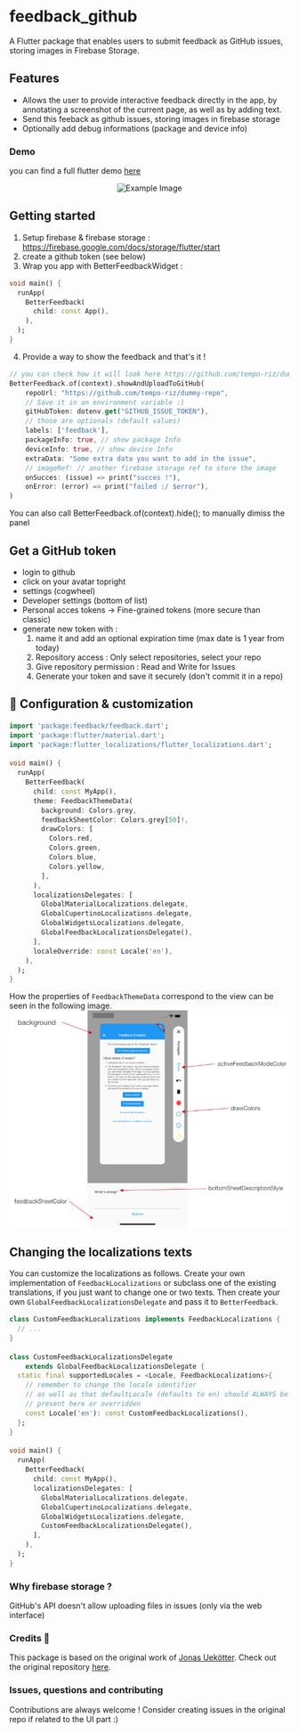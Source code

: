 # feedback_github

A Flutter package that enables users to submit feedback as GitHub issues, storing images in Firebase Storage.

## Features
- Allows the user to provide interactive feedback directly in the app, by annotating a screenshot of the current page, as well as by adding text.
- Send this feeback as github issues, storing images in firebase storage
- Optionally add debug informations (package and device info)

### Demo
you can find a full flutter demo [here](https://github.com/tempo-riz/feedback_github/tree/main/example/demo)

<!--
commands :

dart doc
dart format .
flutter pub publish --dry-run
-->

<p align="center">
  <img src="https://raw.githubusercontent.com/ueman/feedback/master/img/example_0.1.0-beta.gif" width="200" alt="Example Image">
</p>

## Getting started

1. Setup firebase & firebase storage : https://firebase.google.com/docs/storage/flutter/start
2. create a github token (see below)
3. Wrap you app with BetterFeedbackWidget : 

```dart
void main() {
  runApp(
    BetterFeedback(
      child: const App(),
    ),
  );
}
```

4. Provide a way to show the feedback and that's it !
```dart
// you can check how it will look here https://github.com/tempo-riz/dummy-repo/issues/2
BetterFeedback.of(context).showAndUploadToGitHub(
    repoUrl: "https://github.com/tempo-riz/dummy-repo",
    // Save it in an environment variable :)
    gitHubToken: dotenv.get("GITHUB_ISSUE_TOKEN"),
    // those are optionals (default values)
    labels: ['feedback'],
    packageInfo: true, // show package Info
    deviceInfo: true, // show device Info
    extraData: "Some extra data you want to add in the issue",
    // imageRef: // another firebase storage ref to store the image
    onSucces: (issue) => print("succes !"),
    onError: (error) => print("failed :/ $error"),
)
```

You can also call BetterFeedback.of(context).hide(); to manually dimiss the panel


## Get a GitHub token
- login to github
- click on your avatar topright
- settings (cogwheel)
- Developer settings (bottom of list)
- Personal acces tokens -> Fine-grained tokens (more secure than classic)
- generate new token with : 
    1. name it and add an optional expiration time (max date is 1 year from today)
    2. Repository access : Only select repositories, select your repo
    3. Give repository permission : Read and Write for Issues
    4. Generate your token and save it securely (don't commit it in a repo)

## 🎨 Configuration & customization

```dart
import 'package:feedback/feedback.dart';
import 'package:flutter/material.dart';
import 'package:flutter_localizations/flutter_localizations.dart';

void main() {
  runApp(
    BetterFeedback(
      child: const MyApp(),
      theme: FeedbackThemeData(
        background: Colors.grey,
        feedbackSheetColor: Colors.grey[50]!,
        drawColors: [
          Colors.red,
          Colors.green,
          Colors.blue,
          Colors.yellow,
        ],
      ),
      localizationsDelegates: [
        GlobalMaterialLocalizations.delegate,
        GlobalCupertinoLocalizations.delegate,
        GlobalWidgetsLocalizations.delegate,
        GlobalFeedbackLocalizationsDelegate(),
      ],
      localeOverride: const Locale('en'),
    ),
  );
}
```
How the properties of `FeedbackThemeData` correspond to the view can be seen in the following image. 
<img src="https://raw.githubusercontent.com/ueman/feedback/master/img/theme_description.png" max-height="400" alt="Theme Usages">

## Changing the localizations texts

You can customize the localizations as follows.
Create your own implementation of `FeedbackLocalizations` or subclass one of 
the existing translations, if you just want to change one or two texts.
Then create your own `GlobalFeedbackLocalizationsDelegate` and pass it to 
`BetterFeedback`.

```dart
class CustomFeedbackLocalizations implements FeedbackLocalizations {
  // ...
}

class CustomFeedbackLocalizationsDelegate
    extends GlobalFeedbackLocalizationsDelegate {
  static final supportedLocales = <Locale, FeedbackLocalizations>{
    // remember to change the locale identifier
    // as well as that defaultLocale (defaults to en) should ALWAYS be
    // present here or overridden
    const Locale('en'): const CustomFeedbackLocalizations(),
  };
}

void main() {
  runApp(
    BetterFeedback(
      child: const MyApp(),
      localizationsDelegates: [
        GlobalMaterialLocalizations.delegate,
        GlobalCupertinoLocalizations.delegate,
        GlobalWidgetsLocalizations.delegate,
        CustomFeedbackLocalizationsDelegate(),
      ],
    ),
  );
}
```

### Why firebase storage ?

GitHub's API doesn't allow uploading files in issues (only via the web interface)


### Credits 🙏

This package is based on the original work of [Jonas Uekötter](https://github.com/ueman). Check out the original repository [here](https://github.com/ueman/feedback/tree/master).

### Issues, questions and contributing

Contributions are always welcome ! Consider creating issues in the original repo if related to the UI part :)